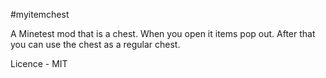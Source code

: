 #myitemchest

A Minetest mod that is a chest. When you open it items pop out. After that you can use the chest as a regular chest.

Licence - MIT
